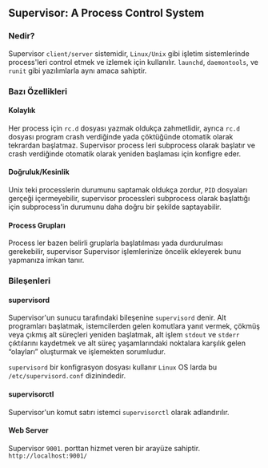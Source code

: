 ## Supervisor: A Process Control System

### Nedir?

Supervisor `client/server` sistemidir, `Linux/Unix` gibi işletim sistemlerinde process'leri control etmek ve izlemek için kullanılır. `launchd`, `daemontools`, ve `runit`  gibi yazılımlarla aynı amaca sahiptir.

### Bazı Özellikleri

#### Kolaylık

Her process için `rc.d` dosyası yazmak oldukça zahmetlidir, ayrıca `rc.d` dosyası program crash verdiğinde yada çöktüğünde otomatik olarak tekrardan başlatmaz. Supervisor process leri subprocess olarak başlatır ve crash verdiğinde otomatik olarak yeniden başlaması için konfigre eder.

#### Doğruluk/Kesinlik

Unix teki processlerin durumunu saptamak oldukça zordur, `PID` dosyaları gerçeği içermeyebilir, supervisor processleri subprocess olarak başlattığı için subprocess'in durumunu daha doğru bir şekilde saptayabilir.

#### Process Grupları

Process ler bazen belirli gruplarla başlatılması yada durdurulması gerekebilir, supervisor Supervisor işlemlerinize öncelik ekleyerek bunu yapmanıza imkan tanır.

### Bileşenleri

#### supervisord

Supervisor'un sunucu tarafındaki bileşenine `supervisord` denir. Alt programları başlatmak, istemcilerden gelen  komutlara yanıt vermek, çökmüş veya çıkmış alt süreçleri yeniden  başlatmak, alt işlem `stdout` ve `stderr` çıktılarını kaydetmek ve alt süreç yaşamlarındaki noktalara karşılık gelen “olayları” oluşturmak ve  işlemekten sorumludur.

`supervisord` bir konfigrasyon dosyası kullanır `Linux` OS larda bu `/etc/supervisord.conf` dizinindedir.

#### supervisorctl

Supervisor'un komut satırı istemci `supervisorctl` olarak adlandırılır.

#### Web Server

Supervisor `9001`. porttan hizmet veren bir arayüze sahiptir. `http://localhost:9001/`

